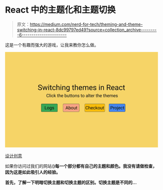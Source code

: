 # React 中的主题化和主题切换

> 原文：<https://medium.com/nerd-for-tech/theming-and-theme-switching-in-react-8dc99797ed49?source=collection_archive---------6----------------------->

这是一个有趣而强大的游戏，让我来教你怎么做。

![](img/d3d3022c54b80d9e20b3f62b67e9c810.png)

[设计创意](https://github.com/shreyvijayvargiya/iHateReadingLogs/tree/main/TechLogs/SwitchingThemesInReact)

如果你访问过我们的网站([](http://www.ihatereading.in)**)每一个部分都有自己的主题和颜色。我没有请做检查，因为这是如此吸引人的经验。**

**首先，了解一下明暗切换主题和切换主题的区别。切换主题是不同的…**